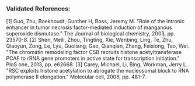 ### Validated References: 
[1] Guo, Zhu, Boekhoudt, Gunther H, Boss, Jeremy M. "Role of the intronic enhancer in tumor necrosis factor-mediated induction of manganous superoxide dismutase." The Journal of biological chemistry, 2003, pp. 23570-8.
[2] Shen, Meili, Zhou, Tingting, Xie, Wenbing, Ling, Te, Zhu, Qiaoyun, Zong, Le, Lyu, Guoliang, Gao, Qianqian, Zhang, Feixiong, Tao, Wei. "The chromatin remodeling factor CSB recruits histone acetyltransferase PCAF to rRNA gene promoters in active state for transcription initiation." PloS one, 2013, pp. e62668.
[3] Carey, Michael, Li, Bing, Workman, Jerry L. "RSC exploits histone acetylation to abrogate the nucleosomal block to RNA polymerase II elongation." Molecular cell, 2006, pp. 481-7.
